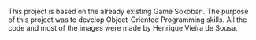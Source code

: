 This project is based on the already existing Game Sokoban.
The purpose of this project was to develop Object-Oriented Programming skills.
All the code and most of the images were made by Henrique Vieira de Sousa.
